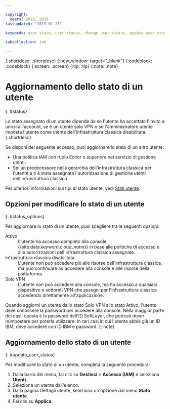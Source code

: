 ```yaml
---

copyright:
  years: 2018, 2019
lastupdated: "2019-01-28"

keywords: user state, user status, change user status, update user status

subcollection: iam

---
```



{:shortdesc: .shortdesc}
{:new_window: target="_blank"}
{:codeblock: .codeblock}
{:screen: .screen}
{:tip: .tip}
{:note: .note}

# Aggiornamento dello stato di un utente
{: #status}

Lo stato assegnato di un utente dipende da se l'utente ha accettato l'invito a unirsi all'account, se è un utente solo VPN o se l'amministratore utente imposta l'utente come utente dell'infrastruttura classica disabilitata.
{:shortdesc}

Se disponi del seguente accesso, puoi aggiornare lo stato di un altro utente:

  * Una politica IAM con ruolo Editor o superiore nel servizio di gestione utenti.
  * Sei un predecessore nella gerarchia dell'infrastruttura classica per l'utente e ti è stata assegnata l'autorizzazione di gestione utenti dell'infrastruttura classica

Per ulteriori informazioni sui tipi di stato utente, vedi [Stati utente](/docs/iam?topic=iam-user_status#user_status).

## Opzioni per modificare lo stato di un utente
{: #status_options}

Per aggiornare lo stato di un utente, puoi scegliere tra le seguenti opzioni:

<dl>
<dt>Attivo</dt>
<dd>L'utente ha accesso completo alla console {{site.data.keyword.cloud_notm}} in base alle politiche di accesso e alle autorizzazioni dell'infrastruttura classica assegnate.</dd>
<dt>Infrastruttura classica disabilitata</dt>
<dd>L'utente non può accedere più alle risorse dell'infrastruttura classica, ma può continuare ad accedere alla console e alle risorse della piattaforma.</dd>
<dt>Solo VPN</dt>
<dd>L'utente non può accedere alla console, ma ha accesso a qualsiasi dispositivo e sottoreti VPN che assegni per l'infrastruttura classica accedendo direttamente all'applicazione.</dd>
</dl>

Quando aggiorni un utente dallo stato Solo VPN allo stato Attivo, l'utente deve conoscere la password per accedere alla console. Nella maggior parte dei casi, questa è la password dell'ID SoftLayer, che potresti dover reimpostare per poterla utilizzare. In rari casi in cui l'utente abbia già un ID IBM, deve accedere con ID IBM e password.
{: note}

## Aggiornamento dello stato di un utente
{: #update_user_status}

Per modificare lo stato di un utente, completa la seguente procedura:

1. Dalla barra dei menu, fai clic su **Gestisci** &gt; **Accesso (IAM)** e seleziona **Utenti**.
2. Seleziona un utente dall'elenco.
3. Dalla pagina Dettagli utente, seleziona un'opzione dal menu **Stato utente**.  
4. Fai clic su **Applica**.
